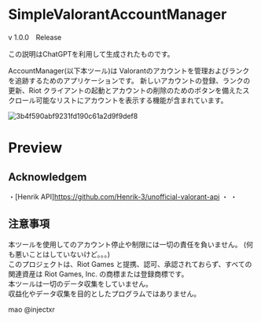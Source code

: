 # SimpleValorantAccountManager

v 1.0.0　Release

この説明はChatGPTを利用して生成されたものです。

AccountManager(以下本ツール)は Valorantのアカウントを管理およびランクを追跡するためのアプリケーションです。 
新しいアカウントの登録、ランクの更新、Riot クライアントの起動とアカウントの削除のためのボタンを備えたスクロール可能なリストにアカウントを表示する機能が含まれています。

![3b4f590abf9231fd190c61a2d9f9def8](https://github.com/injectxr/ValorantAccountManager/assets/90289410/bc14f787-6f6c-4222-a805-b29290393baa)


 
 
# **Preview**


## **Acknowledgem**
・[Henrik API]https://github.com/Henrik-3/unofficial-valorant-api
・
・
## **注意事項**

本ツールを使用してのアカウント停止や制限には一切の責任を負いません。	(何も悪いことはしていないけど。。。)</br>
このプロジェクトは、Riot Games と提携、認可、承認されておらず、すべての関連資産は Riot Games, Inc. の商標または登録商標です。</br>
本ツールは一切のデータ収集をしていません。</br>
収益化やデータ収集を目的としたプログラムではありません。</br>


mao 
@injectxr
